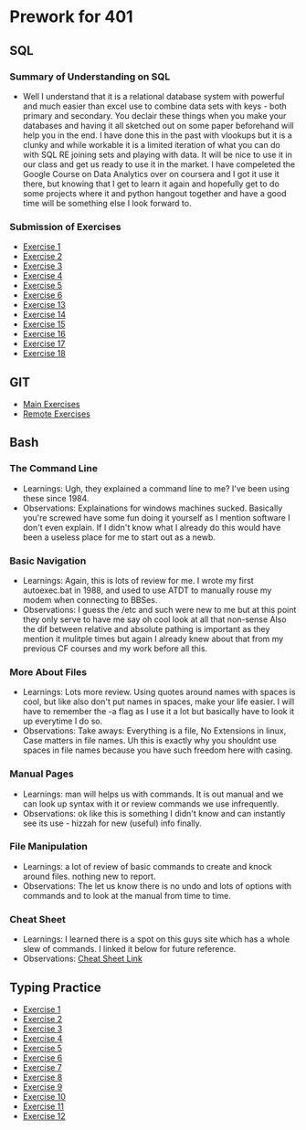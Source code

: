 # Prework for 401

## SQL

### Summary of Understanding on SQL

- Well I understand that it is a relational database system with powerful and much easier than excel use to combine data sets with keys - both primary and secondary. You declair these things when you make your databases and having it all sketched out on some paper beforehand will help you in the end. I have done this in the past with vlookups but it is a clunky and while workable it is a limited iteration of what you can do with SQL RE joining sets and playing with data. It will be nice to use it in our class and get us ready to use it in the market. I have compeleted the Google Course on Data Analytics over on coursera and I got it use it there, but knowing that I get to learn it again and hopefully get to do some projects where it and python hangout together and have a good time will be something else I look forward to.

### Submission of Exercises

- [Exercise 1](sqlpics/ex1.png)
- [Exercise 2](sqlpics/ex2.png)
- [Exercise 3](sqlpics/ex3.png)
- [Exercise 4](sqlpics/ex4.png)
- [Exercise 5](sqlpics/ex5.png)
- [Exercise 6](sqlpics/ex6.png)
- [Exercise 13](sqlpics/ex13.png)
- [Exercise 14](sqlpics/ex14.png)
- [Exercise 15](sqlpics/ex15.png)
- [Exercise 16](sqlpics/ex16.png)
- [Exercise 17](sqlpics/ex17.png)
- [Exercise 18](sqlpics/ex18.png)

## GIT

- [Main Exercises](gitwork/main.png)
- [Remote Exercises](gitwork/remote.png)

## Bash

### The Command Line

- Learnings: Ugh, they explained a command line to me? I've been using these since 1984.
- Observations: Explainations for windows machines sucked. Basically you're screwed have some fun doing it yourself as I mention software I don't even explain. If I didn't know what I already do this would have been a useless place for me to start out as a newb.

### Basic Navigation

- Learnings: Again, this is lots of review for me. I wrote my first autoexec.bat in 1988, and used to use ATDT to manually rouse my modem when connecting to BBSes.
- Observations: I guess the /etc and such were new to me but at this point they only serve to have me say oh cool look at all that non-sense Also the dif between relative and absolute pathing is important as they mention it mulitple times but again I already knew about that from my previous CF courses and my work before all this.

### More About Files

- Learnings: Lots more review. Using quotes around names with spaces is cool, but like also don't put names in spaces, make your life easier. I will have to remember the -a flag as I use it a lot but basically have to look it up everytime I do so.
- Observations: Take aways: Everything is a file, No Extensions in linux, Case matters in file names. Uh this is exactly why you shouldnt use spaces in file names because you have such freedom here with casing.

### Manual Pages

- Learnings: man will helps us with commands. It is out manual and we can look up syntax with it or review commands we use infrequently.
- Observations: ok like this is something I didn't know and can instantly see its use -  hizzah for new (useful) info finally.

### File Manipulation

- Learnings: a lot of review of basic commands to create and knock around files. nothing new to report.
- Observations: The let us know there is no undo and lots of options with commands and to look at the manual from time to time.

### Cheat Sheet

- Learnings: I learned there is a spot on this guys site which has a whole slew of commands. I linked it below for future reference.
- Observations: [Cheat Sheet Link](https://ryanstutorials.net/linuxtutorial/cheatsheet.php)

## Typing Practice

- [Exercise 1](typingpics/py_typing01.png)
- [Exercise 2](typingpics/py_typing02.png)
- [Exercise 3](typingpics/py_typing03.png)
- [Exercise 4](typingpics/py_typing04.png)
- [Exercise 5](typingpics/py_typing05.png)
- [Exercise 6](typingpics/py_typing06.png)
- [Exercise 7](typingpics/py_typing07.png)
- [Exercise 8](typingpics/py_typing08.png)
- [Exercise 9](typingpics/py_typing09.png)
- [Exercise 10](typingpics/py_typing10.png)
- [Exercise 11](typingpics/py_typing11.png)
- [Exercise 12](typingpics/py_typing12.png)
